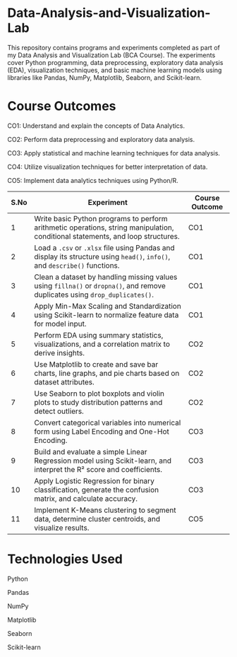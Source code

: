 # Data-Analysis-and-Visualization-Lab
This repository contains programs and experiments completed as part of my Data Analysis and Visualization Lab (BCA Course). The experiments cover Python programming, data preprocessing, exploratory data analysis (EDA), visualization techniques, and basic machine learning models using libraries like Pandas, NumPy, Matplotlib, Seaborn, and Scikit-learn.

# Course Outcomes

CO1: Understand and explain the concepts of Data Analytics.

CO2: Perform data preprocessing and exploratory data analysis.

CO3: Apply statistical and machine learning techniques for data analysis.

CO4: Utilize visualization techniques for better interpretation of data.

CO5: Implement data analytics techniques using Python/R.


| S.No | Experiment                                                                                                                      | Course Outcome |
| ---- | ------------------------------------------------------------------------------------------------------------------------------- | -------------- |
| 1    | Write basic Python programs to perform arithmetic operations, string manipulation, conditional statements, and loop structures. | CO1            |
| 2    | Load a `.csv` or `.xlsx` file using Pandas and display its structure using `head()`, `info()`, and `describe()` functions.      | CO1            |
| 3    | Clean a dataset by handling missing values using `fillna()` or `dropna()`, and remove duplicates using `drop_duplicates()`.     | CO1            |
| 4    | Apply Min-Max Scaling and Standardization using Scikit-learn to normalize feature data for model input.                         | CO1            |
| 5    | Perform EDA using summary statistics, visualizations, and a correlation matrix to derive insights.                              | CO2            |
| 6    | Use Matplotlib to create and save bar charts, line graphs, and pie charts based on dataset attributes.                          | CO2            |
| 7    | Use Seaborn to plot boxplots and violin plots to study distribution patterns and detect outliers.                               | CO2            |
| 8    | Convert categorical variables into numerical form using Label Encoding and One-Hot Encoding.                                    | CO3            |
| 9    | Build and evaluate a simple Linear Regression model using Scikit-learn, and interpret the R² score and coefficients.            | CO3            |
| 10   | Apply Logistic Regression for binary classification, generate the confusion matrix, and calculate accuracy.                     | CO3            |
| 11   | Implement K-Means clustering to segment data, determine cluster centroids, and visualize results.                               | CO5            |


# Technologies Used

Python

Pandas

NumPy

Matplotlib

Seaborn

Scikit-learn


